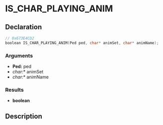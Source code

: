 # IS_CHAR_PLAYING_ANIM

## Declaration
```cpp
// 0x673E4CD2
boolean IS_CHAR_PLAYING_ANIM(Ped ped, char* animSet, char* animName);
```

### Arguments
- **Ped:** ped
- **char*:** animSet
- **char*:** animName

### Results
- **boolean**

## Description
